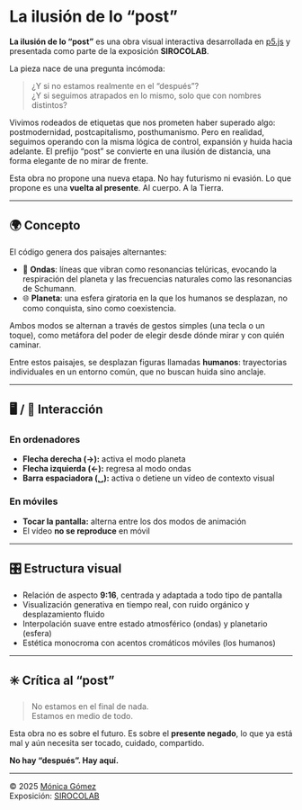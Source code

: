 # La ilusión de lo “post”

**La ilusión de lo “post”** es una obra visual interactiva desarrollada en [p5.js](https://p5js.org) y presentada como parte de la exposición **SIROCOLAB**.

La pieza nace de una pregunta incómoda:  
> ¿Y si no estamos realmente en el “después”?  
> ¿Y si seguimos atrapados en lo mismo, solo que con nombres distintos?

Vivimos rodeados de etiquetas que nos prometen haber superado algo: postmodernidad, postcapitalismo, posthumanismo. Pero en realidad, seguimos operando con la misma lógica de control, expansión y huida hacia adelante. El prefijo “post” se convierte en una ilusión de distancia, una forma elegante de no mirar de frente.

Esta obra no propone una nueva etapa. No hay futurismo ni evasión. Lo que propone es una **vuelta al presente**. Al cuerpo. A la Tierra.

---

## 🌍 Concepto

El código genera dos paisajes alternantes:

- 🌊 **Ondas**: líneas que vibran como resonancias telúricas, evocando la respiración del planeta y las frecuencias naturales como las resonancias de Schumann.
- 🌐 **Planeta**: una esfera giratoria en la que los humanos se desplazan, no como conquista, sino como coexistencia.

Ambos modos se alternan a través de gestos simples (una tecla o un toque), como metáfora del poder de elegir desde dónde mirar y con quién caminar.

Entre estos paisajes, se desplazan figuras llamadas **humanos**: trayectorias individuales en un entorno común, que no buscan huida sino anclaje.

---

## 🖥️ / 📱 Interacción

### En ordenadores

- **Flecha derecha (→):** activa el modo planeta
- **Flecha izquierda (←):** regresa al modo ondas
- **Barra espaciadora (␣):** activa o detiene un vídeo de contexto visual

### En móviles

- **Tocar la pantalla:** alterna entre los dos modos de animación  
- El vídeo **no se reproduce** en móvil

---

## 🎛️ Estructura visual

- Relación de aspecto **9:16**, centrada y adaptada a todo tipo de pantalla
- Visualización generativa en tiempo real, con ruido orgánico y desplazamiento fluido
- Interpolación suave entre estado atmosférico (ondas) y planetario (esfera)
- Estética monocroma con acentos cromáticos móviles (los humanos)

---

## ✳️ Crítica al “post”

> No estamos en el final de nada.  
> Estamos en medio de todo.

Esta obra no es sobre el futuro. Es sobre el **presente negado**, lo que ya está mal y aún necesita ser tocado, cuidado, compartido.

**No hay “después”. Hay aquí.**

---

© 2025 [Mónica Gómez](https://m0n1c4g0m3z.github.io)  
Exposición: [SIROCOLAB](https://sirocolab.com)
